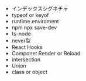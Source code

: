 - インデックスシグネチャ
- typeof or keyof
- runtime enviroment
- npm npx save-dev
- ts-node
- never型
- React Hooks
- Componet Render or Reload
- intersection
- Union
- class or object 
